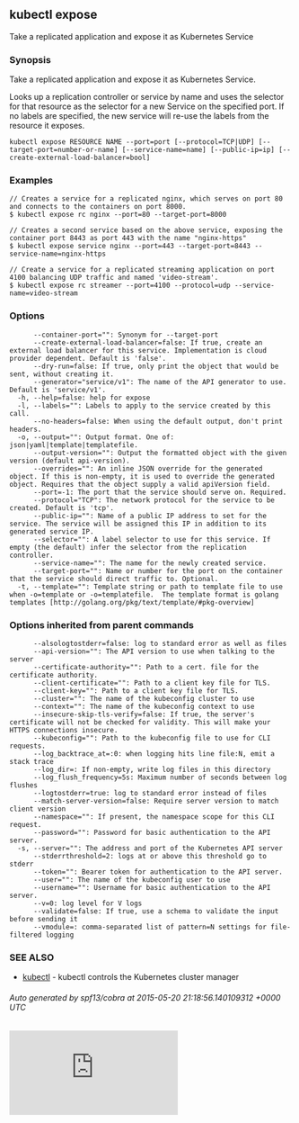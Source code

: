 ## kubectl expose

Take a replicated application and expose it as Kubernetes Service

### Synopsis


Take a replicated application and expose it as Kubernetes Service.

Looks up a replication controller or service by name and uses the selector for that resource as the
selector for a new Service on the specified port. If no labels are specified, the new service will
re-use the labels from the resource it exposes.

```
kubectl expose RESOURCE NAME --port=port [--protocol=TCP|UDP] [--target-port=number-or-name] [--service-name=name] [--public-ip=ip] [--create-external-load-balancer=bool]
```

### Examples

```
// Creates a service for a replicated nginx, which serves on port 80 and connects to the containers on port 8000.
$ kubectl expose rc nginx --port=80 --target-port=8000

// Creates a second service based on the above service, exposing the container port 8443 as port 443 with the name "nginx-https"
$ kubectl expose service nginx --port=443 --target-port=8443 --service-name=nginx-https

// Create a service for a replicated streaming application on port 4100 balancing UDP traffic and named 'video-stream'.
$ kubectl expose rc streamer --port=4100 --protocol=udp --service-name=video-stream
```

### Options

```
      --container-port="": Synonym for --target-port
      --create-external-load-balancer=false: If true, create an external load balancer for this service. Implementation is cloud provider dependent. Default is 'false'.
      --dry-run=false: If true, only print the object that would be sent, without creating it.
      --generator="service/v1": The name of the API generator to use.  Default is 'service/v1'.
  -h, --help=false: help for expose
  -l, --labels="": Labels to apply to the service created by this call.
      --no-headers=false: When using the default output, don't print headers.
  -o, --output="": Output format. One of: json|yaml|template|templatefile.
      --output-version="": Output the formatted object with the given version (default api-version).
      --overrides="": An inline JSON override for the generated object. If this is non-empty, it is used to override the generated object. Requires that the object supply a valid apiVersion field.
      --port=-1: The port that the service should serve on. Required.
      --protocol="TCP": The network protocol for the service to be created. Default is 'tcp'.
      --public-ip="": Name of a public IP address to set for the service. The service will be assigned this IP in addition to its generated service IP.
      --selector="": A label selector to use for this service. If empty (the default) infer the selector from the replication controller.
      --service-name="": The name for the newly created service.
      --target-port="": Name or number for the port on the container that the service should direct traffic to. Optional.
  -t, --template="": Template string or path to template file to use when -o=template or -o=templatefile.  The template format is golang templates [http://golang.org/pkg/text/template/#pkg-overview]
```

### Options inherited from parent commands

```
      --alsologtostderr=false: log to standard error as well as files
      --api-version="": The API version to use when talking to the server
      --certificate-authority="": Path to a cert. file for the certificate authority.
      --client-certificate="": Path to a client key file for TLS.
      --client-key="": Path to a client key file for TLS.
      --cluster="": The name of the kubeconfig cluster to use
      --context="": The name of the kubeconfig context to use
      --insecure-skip-tls-verify=false: If true, the server's certificate will not be checked for validity. This will make your HTTPS connections insecure.
      --kubeconfig="": Path to the kubeconfig file to use for CLI requests.
      --log_backtrace_at=:0: when logging hits line file:N, emit a stack trace
      --log_dir=: If non-empty, write log files in this directory
      --log_flush_frequency=5s: Maximum number of seconds between log flushes
      --logtostderr=true: log to standard error instead of files
      --match-server-version=false: Require server version to match client version
      --namespace="": If present, the namespace scope for this CLI request.
      --password="": Password for basic authentication to the API server.
  -s, --server="": The address and port of the Kubernetes API server
      --stderrthreshold=2: logs at or above this threshold go to stderr
      --token="": Bearer token for authentication to the API server.
      --user="": The name of the kubeconfig user to use
      --username="": Username for basic authentication to the API server.
      --v=0: log level for V logs
      --validate=false: If true, use a schema to validate the input before sending it
      --vmodule=: comma-separated list of pattern=N settings for file-filtered logging
```

### SEE ALSO
* [kubectl](kubectl.md)	 - kubectl controls the Kubernetes cluster manager

###### Auto generated by spf13/cobra at 2015-05-20 21:18:56.140109312 +0000 UTC

[![Analytics](https://kubernetes-site.appspot.com/UA-36037335-10/GitHub/docs/kubectl_expose.md?pixel)]()
